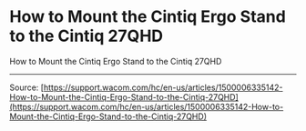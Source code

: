 # How to Mount the Cintiq Ergo Stand to the Cintiq 27QHD

How to Mount the Cintiq Ergo Stand to the Cintiq 27QHD

---
Source: [https://support.wacom.com/hc/en-us/articles/1500006335142-How-to-Mount-the-Cintiq-Ergo-Stand-to-the-Cintiq-27QHD](https://support.wacom.com/hc/en-us/articles/1500006335142-How-to-Mount-the-Cintiq-Ergo-Stand-to-the-Cintiq-27QHD)

